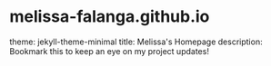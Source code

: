 # melissa-falanga.github.io

theme: jekyll-theme-minimal
title: Melissa's Homepage
description: Bookmark this to keep an eye on my project updates!
